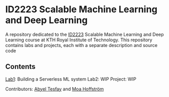 # ID2223 Scalable Machine Learning and Deep Learning
A repository dedicated to the [ID2223](https://www.kth.se/student/kurser/kurs/ID2223?l=en) Scalable Machine Learning and Deep Learning course at KTH Royal Institute of Technology. This repository contains labs and projects, each with a separate description and source code

## Contents

[Lab1](https://github.com/AbyelT/ID2223-Scalable-ML-and-DL/tree/main/Lab1): Building a Serverless ML system
Lab2: WIP
Project: WIP

Contributors: [Abyel Tesfay](https://github.com/AbyelT) and [Moa Hoffström]()

